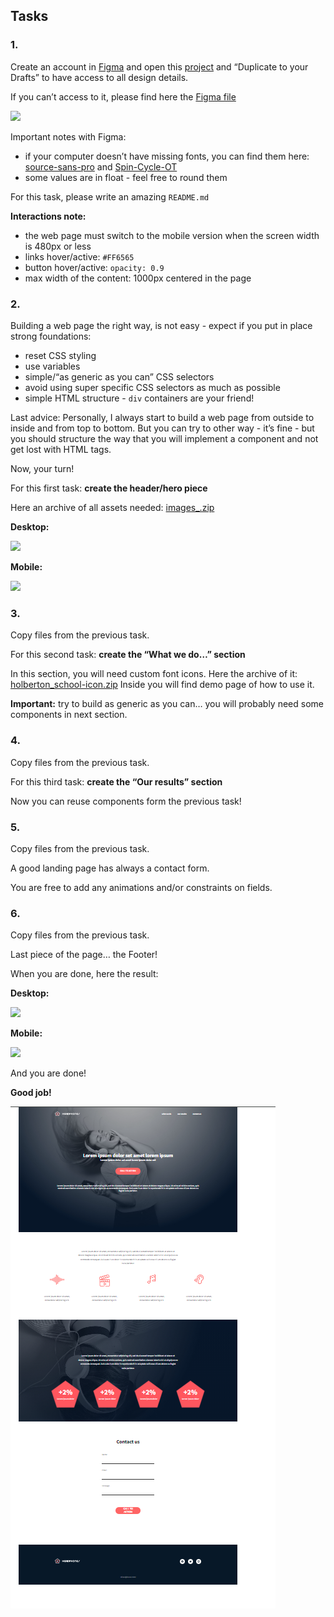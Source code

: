## Tasks

### 1.

Create an account in [Figma](/rltoken/y6_o1T-HtCyTAGuOJqdA_g "Figma") and open this [project](/rltoken/SpYRV14tPxTZJSjU2Eoh4A "project") and “Duplicate to your Drafts” to have access to all design details.

If you can’t access to it, please find here the [Figma file](/rltoken/tWEPFyHyXyNO9Xfi2Er2EA "Figma file")

![](https://s3.eu-west-3.amazonaws.com/hbtn.intranet/uploads/medias/2020/3/559ad8d43fb61e310e2b.png?X-Amz-Algorithm=AWS4-HMAC-SHA256&X-Amz-Credential=AKIA4MYA5JM5DUTZGMZG%2F20250901%2Feu-west-3%2Fs3%2Faws4_request&X-Amz-Date=20250901T080641Z&X-Amz-Expires=86400&X-Amz-SignedHeaders=host&X-Amz-Signature=c75e65b31e1243a9ae7b3ec5aac07bc9d2fe15257a57dcda206b8677024c5009)

Important notes with Figma:

- if your computer doesn’t have missing fonts, you can find them here: [source-sans-pro](/rltoken/yvx4-XkjAQJgHlN6RAoKWQ "source-sans-pro") and [Spin-Cycle-OT](/rltoken/Jw0FKYKB6l5_2Koto0duTA "Spin-Cycle-OT")
- some values are in float - feel free to round them

For this task, please write an amazing `README.md`

**Interactions note:**

- the web page must switch to the mobile version when the screen width is 480px or less
- links hover/active: `#FF6565`
- button hover/active: `opacity: 0.9`
- max width of the content: 1000px centered in the page

### 2.

Building a web page the right way, is not easy - expect if you put in place strong foundations:

- reset CSS styling
- use variables
- simple/“as generic as you can” CSS selectors
- avoid using super specific CSS selectors as much as possible
- simple HTML structure - `div` containers are your friend!

Last advice: Personally, I always start to build a web page from outside to inside and from top to bottom. But you can try to other way - it’s fine - but you should structure the way that you will implement a component and not get lost with HTML tags.

Now, your turn!

For this first task: **create the header/hero piece**

Here an archive of all assets needed: [images\_.zip](https://s3.eu-west-3.amazonaws.com/hbtn.intranet/uploads/misc/2020/3/d1597894d79386c83b9b.zip?X-Amz-Algorithm=AWS4-HMAC-SHA256&X-Amz-Credential=AKIA4MYA5JM5DUTZGMZG%2F20250901%2Feu-west-3%2Fs3%2Faws4_request&X-Amz-Date=20250901T080641Z&X-Amz-Expires=345600&X-Amz-SignedHeaders=host&X-Amz-Signature=af76d150604de9628e1abba6ff6fe42f9b8351849ca298558fc229995648292a "images_.zip")

**Desktop:**

![](https://s3.eu-west-3.amazonaws.com/hbtn.intranet/uploads/medias/2020/3/4a93441c93989ad7ea72.gif?X-Amz-Algorithm=AWS4-HMAC-SHA256&X-Amz-Credential=AKIA4MYA5JM5DUTZGMZG%2F20250901%2Feu-west-3%2Fs3%2Faws4_request&X-Amz-Date=20250901T080641Z&X-Amz-Expires=86400&X-Amz-SignedHeaders=host&X-Amz-Signature=7461066a5547dabeb06d45b7fa8fc4541673c92ba413ca88a9b3dcd148d13db6)

**Mobile:**

![](https://s3.eu-west-3.amazonaws.com/hbtn.intranet/uploads/medias/2020/3/75a582f98640445a2dbf.gif?X-Amz-Algorithm=AWS4-HMAC-SHA256&X-Amz-Credential=AKIA4MYA5JM5DUTZGMZG%2F20250901%2Feu-west-3%2Fs3%2Faws4_request&X-Amz-Date=20250901T080641Z&X-Amz-Expires=86400&X-Amz-SignedHeaders=host&X-Amz-Signature=bd972880a5f9b1823a03069da4217e3196495acdb282163399d1fc45135112f1)

### 3.

Copy files from the previous task.

For this second task: **create the “What we do…” section**

In this section, you will need custom font icons. Here the archive of it: [holberton_school-icon.zip](https://s3.eu-west-3.amazonaws.com/hbtn.intranet/uploads/misc/2020/3/7159d988278de54d859d.zip?X-Amz-Algorithm=AWS4-HMAC-SHA256&X-Amz-Credential=AKIA4MYA5JM5DUTZGMZG%2F20250901%2Feu-west-3%2Fs3%2Faws4_request&X-Amz-Date=20250901T080641Z&X-Amz-Expires=345600&X-Amz-SignedHeaders=host&X-Amz-Signature=1f77e410409212b77a6642c5f3c37dc1407d2ba210d8695484a2afa653028bed "holberton_school-icon.zip") Inside you will find demo page of how to use it.

**Important:** try to build as generic as you can… you will probably need some components in next section.

### 4.

Copy files from the previous task.

For this third task: **create the “Our results” section**

Now you can reuse components form the previous task!

### 5.

Copy files from the previous task.

A good landing page has always a contact form.

You are free to add any animations and/or constraints on fields.

### 6.

Copy files from the previous task.

Last piece of the page… the Footer!

When you are done, here the result:

**Desktop:**

![](https://s3.eu-west-3.amazonaws.com/hbtn.intranet/uploads/medias/2020/3/3b5a9f7948a58d58bd43.gif?X-Amz-Algorithm=AWS4-HMAC-SHA256&X-Amz-Credential=AKIA4MYA5JM5DUTZGMZG%2F20250901%2Feu-west-3%2Fs3%2Faws4_request&X-Amz-Date=20250901T080641Z&X-Amz-Expires=86400&X-Amz-SignedHeaders=host&X-Amz-Signature=879cf5cc4f85d1c2de7291f8c79c7c8bbfd853de6de681031b55dffe645a498a)

**Mobile:**

![](https://s3.eu-west-3.amazonaws.com/hbtn.intranet/uploads/medias/2020/3/83d6311e87d4775ca4b3.gif?X-Amz-Algorithm=AWS4-HMAC-SHA256&X-Amz-Credential=AKIA4MYA5JM5DUTZGMZG%2F20250901%2Feu-west-3%2Fs3%2Faws4_request&X-Amz-Date=20250901T080641Z&X-Amz-Expires=86400&X-Amz-SignedHeaders=host&X-Amz-Signature=73cf6bdd97e4c10bbc2c2abc6fb811f69e1ab39a4ff9ff4eb35a06a897b2e33a)

And you are done!

**Good job!**

![alt text](./images/image.png)
